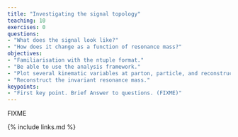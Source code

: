```yaml
---
title: "Investigating the signal topology"
teaching: 10
exercises: 0
questions:
- "What does the signal look like?"
- "How does it change as a function of resonance mass?"
objectives:
- "Familiarisation with the ntuple format."
- "Be able to use the analysis framework."
- "Plot several kinematic variables at parton, particle, and reconstructed level."
- "Reconstruct the invariant resonance mass."
keypoints:
- "First key point. Brief Answer to questions. (FIXME)"
---
```

FIXME

{% include links.md %}

